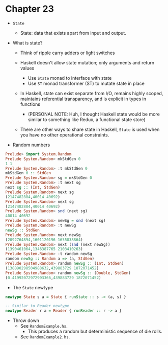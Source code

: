 # Chapter 23

- `State`
    - State: data that exists apart from input and output.

- What is state?
    - Think of ripple carry adders or light switches
    - Haskell doesn't allow state mutation; only arguments and return values
        - Use `State` monad to interface with state
        - Use `ST` monad transformer (ST) to mutate state in place

    - In Haskell, state can exist separate from I/O, remains highly scoped,
      maintains referential transparency, and is explicit in types in functions
        - (PERSONAL NOTE: Huh, I thought Haskell state would be more similar to
          something like Redux, a functional state store)
    - There are other ways to share state in Haskell, `State` is used when you
      have no other operational constraints.

- Random numbers

```haskell
Prelude> import System.Random
Prelude System.Random> mkStdGen 0
1 1
Prelude System.Random> :t mkStdGen 0
mkStdGen 0 :: StdGen
Prelude System.Random> sg = mkStdGen 0
Prelude System.Random> :t next sg
next sg :: (Int, StdGen)
Prelude System.Random> next sg
(2147482884,40014 40692)
Prelude System.Random> next sg
(2147482884,40014 40692)
Prelude System.Random> snd (next sg)
40014 40692
Prelude System.Random> newSg = snd (next sg)
Prelude System.Random> :t newSg
newSg :: StdGen
Prelude System.Random> next newSg
(2092764894,1601120196 1655838864)
Prelude System.Random> next (snd (next newSg))
(1390461064,1346387765 2103410263)
Prelude System.Random> :t random newSg
random newSg :: Random a => (a, StdGen)
Prelude System.Random> random newSg :: (Int, StdGen)
(138890298504988632,439883729 1872071452)
Prelude System.Random> random newSg :: (Double, StdGen)
(0.41992072972993366,439883729 1872071452)
```

- The `State` newtype

```haskell
newtype State s a = State { runState :: s -> (a, s) }

-- Similar to Reader newtype
newtype Reader r a = Reader { runReader :: r -> a }
```

- Throw down
    - See `RandomExample.hs`.
        - This produces a random but deterministic sequence of die rolls.
    - See `RandomExample2.hs`.

